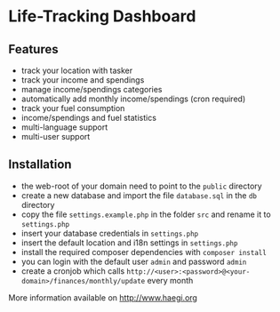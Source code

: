 # Life-Tracking Dashboard

## Features

* track your location with tasker
* track your income and spendings
* manage income/spendings categories
* automatically add monthly income/spendings (cron required)
* track your fuel consumption
* income/spendings and fuel statistics
* multi-language support
* multi-user support

## Installation

* the web-root of your domain need to point to the ``public`` directory
* create a new database and import the file ``database.sql`` in the ``db`` directory
* copy the file ``settings.example.php`` in the folder ``src`` and rename it to ``settings.php``
* insert your database credentials in ``settings.php``
* insert the default location and i18n settings in ``settings.php``
* install the required composer dependencies with ``composer install``
* you can login with the default user ``admin`` and password ``admin``
* create a cronjob which calls ``http://<user>:<password>@<your-domain>/finances/monthly/update`` every month


More information available on http://www.haegi.org